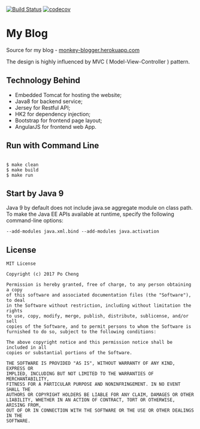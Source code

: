 [![Build Status](https://travis-ci.org/chengpo/my-blog.svg?branch=master)](https://travis-ci.org/chengpo/my-blog)
[![codecov](https://codecov.io/gh/chengpo/my-blog/branch/master/graph/badge.svg)](https://codecov.io/gh/chengpo/my-blog)


# My Blog

Source for my blog - <a href="http://monkey-blogger.herokuapp.com" target="_blank">monkey-blogger.herokuapp.com</a>

The design is highly influenced by MVC ( Model-View-Controller ) pattern.

## Technology Behind

- Embedded Tomcat for hosting the website;
- Java8 for backend service;
- Jersey for Restful API;
- HK2 for dependency injection;
- Bootstrap for frontend page layout;
- AngularJS for frontend web App.

## Run with Command Line

```

$ make clean
$ make build
$ make run

```

## Start by Java 9
Java 9 by default does not include java.se aggregate module on class path.<br>
To make the Java EE APIs available at runtime, specify the following command-line options: 

```
--add-modules java.xml.bind --add-modules java.activation
```

## License
    MIT License

	Copyright (c) 2017 Po Cheng

	Permission is hereby granted, free of charge, to any person obtaining a copy
	of this software and associated documentation files (the "Software"), to deal
	in the Software without restriction, including without limitation the rights
	to use, copy, modify, merge, publish, distribute, sublicense, and/or sell
	copies of the Software, and to permit persons to whom the Software is
	furnished to do so, subject to the following conditions:
	
	The above copyright notice and this permission notice shall be included in all
	copies or substantial portions of the Software.

	THE SOFTWARE IS PROVIDED "AS IS", WITHOUT WARRANTY OF ANY KIND, EXPRESS OR
	IMPLIED, INCLUDING BUT NOT LIMITED TO THE WARRANTIES OF MERCHANTABILITY,
	FITNESS FOR A PARTICULAR PURPOSE AND NONINFRINGEMENT. IN NO EVENT SHALL THE
	AUTHORS OR COPYRIGHT HOLDERS BE LIABLE FOR ANY CLAIM, DAMAGES OR OTHER
	LIABILITY, WHETHER IN AN ACTION OF CONTRACT, TORT OR OTHERWISE, ARISING FROM,
	OUT OF OR IN CONNECTION WITH THE SOFTWARE OR THE USE OR OTHER DEALINGS IN THE
	SOFTWARE.
	
